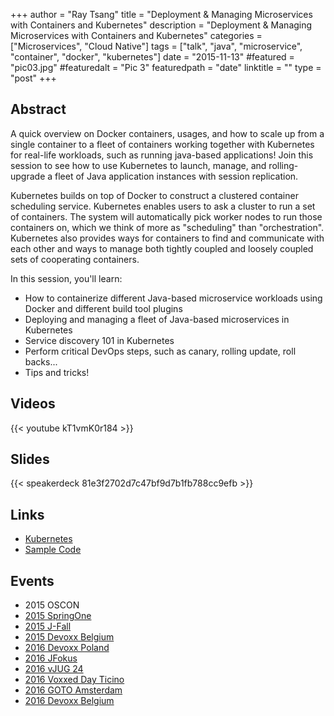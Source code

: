 +++
author = "Ray Tsang"
title = "Deployment & Managing Microservices with Containers and Kubernetes"
description = "Deployment & Managing Microservices with Containers and Kubernetes"
categories = ["Microservices", "Cloud Native"]
tags = ["talk", "java", "microservice", "container", "docker", "kubernetes"]
date = "2015-11-13"
#featured = "pic03.jpg"
#featuredalt = "Pic 3"
featuredpath = "date"
linktitle = ""
type = "post"
+++

## Abstract
A quick overview on Docker containers, usages, and how to scale up from a single container to a fleet of containers working together with Kubernetes for real-life workloads, such as running java-based applications! Join this session to see how to use Kubernetes to launch, manage, and rolling-upgrade a fleet of Java application instances with session replication.

Kubernetes builds on top of Docker to construct a clustered container scheduling service. Kubernetes enables users to ask a cluster to run a set of containers. The system will automatically pick worker nodes to run those containers on, which we think of more as "scheduling" than "orchestration". Kubernetes also provides ways for containers to find and communicate with each other and ways to manage both tightly coupled and loosely coupled sets of cooperating containers.

In this session, you'll learn:
- How to containerize different Java-based microservice workloads using Docker and different build tool plugins
- Deploying and managing a fleet of Java-based microservices in Kubernetes
- Service discovery 101 in Kubernetes
- Perform critical DevOps steps, such as canary, rolling update, roll backs...
- Tips and tricks!

## Videos
{{< youtube kT1vmK0r184 >}}


## Slides
{{< speakerdeck 81e3f2702d7c47bf9d7b1fb788cc9efb >}}

## Links
- [Kubernetes](https://kubernetes.io)
- [Sample Code](https://github.com/saturnism/spring-boot-docker)

## Events
- 2015 OSCON
- [2015 SpringOne](https://www.youtube.com/watch?v=Bcs-inRnLDc)
- [2015 J-Fall](https://www.youtube.com/watch?v=0mIwhAJz2Gg)
- [2015 Devoxx Belgium](https://www.youtube.com/watch?v=kT1vmK0r184)
- [2016 Devoxx Poland](https://www.youtube.com/watch?v=Z_gzl8RqZuE)
- [2016 JFokus](https://www.youtube.com/watch?v=R2l-tL_1els)
- [2016 vJUG 24](https://www.youtube.com/watch?v=27PExjWv6GY)
- [2016 Voxxed Day Ticino](https://www.youtube.com/watch?v=4ZLVAymNA80)
- [2016 GOTO Amsterdam](https://www.youtube.com/watch?v=8qSpvRKrgHk)
- [2016 Devoxx Belgium](https://www.youtube.com/watch?v=hvfr_g4sBWY)
